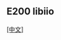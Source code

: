 ## E200 libiio

[[中文]](../../../cn/device_and_usage_manual/ANTSDR_E_Series_Module/ANTSDR_E200_Reference_Manual/AntsdrE200_libiio_cn.html)

